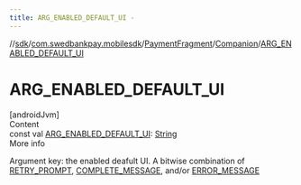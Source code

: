 ```yaml
---
title: ARG_ENABLED_DEFAULT_UI -
---
```

//[sdk](../../../../index)/[com.swedbankpay.mobilesdk](../../index)/[PaymentFragment](../index)/[Companion](index)/[ARG_ENABLED_DEFAULT_UI](-a-r-g_-e-n-a-b-l-e-d_-d-e-f-a-u-l-t_-u-i)



# ARG_ENABLED_DEFAULT_UI  
[androidJvm]  
Content  
const val [ARG_ENABLED_DEFAULT_UI](-a-r-g_-e-n-a-b-l-e-d_-d-e-f-a-u-l-t_-u-i): [String](https://kotlinlang.org/api/latest/jvm/stdlib/kotlin/-string/index.html)  
More info  


Argument key: the enabled deafult UI. A bitwise combination of [RETRY_PROMPT](-r-e-t-r-y_-p-r-o-m-p-t), [COMPLETE_MESSAGE](-c-o-m-p-l-e-t-e_-m-e-s-s-a-g-e), and/or [ERROR_MESSAGE](-e-r-r-o-r_-m-e-s-s-a-g-e)

  



